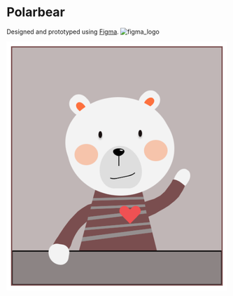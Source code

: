 # Polarbear

Designed and prototyped using [Figma](https://www.figma.com/file/IsiQk2pYcsmMaAIsu6BsQw/Untitled?type=design&node-id=0%3A1&mode=design&t=M9ZmBR3yilSoyfAN-1).      <img src="https://github.com/Kriksy/polarbear/assets/43319185/db0c3b7f-010d-4a33-ac6a-34ea95ddf874" alt="figma_logo" width="30"/>


![Polar bear cartoon](README/polar_bear.png)
